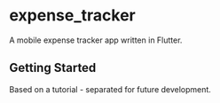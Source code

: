 # expense_tracker

A mobile expense tracker app written in Flutter.
## Getting Started

Based on a tutorial - separated for future development.
